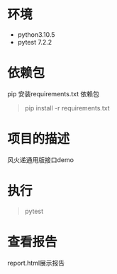 # 环境

- python3.10.5
- pytest 7.2.2

# 依赖包

pip 安装requirements.txt 依赖包

> pip install -r requirements.txt

# 项目的描述
风火递通用版接口demo


# 执行

> pytest

# 查看报告

report.html展示报告